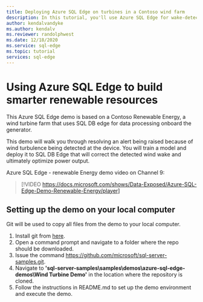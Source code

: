 ```yaml
---
title: Deploying Azure SQL Edge on turbines in a Contoso wind farm
description: In this tutorial, you'll use Azure SQL Edge for wake-detection on the turbines in a Contoso wind farm.
author: kendalvandyke
ms.author: kendalv
ms.reviewer: randolphwest
ms.date: 12/18/2020
ms.service: sql-edge
ms.topic: tutorial
services: sql-edge
---
```

# Using Azure SQL Edge to build smarter renewable resources

This Azure SQL Edge demo is based on a Contoso Renewable Energy, a wind turbine farm that uses SQL DB edge for data processing onboard the generator. 

This demo will walk you through resolving an alert being raised because of wind turbulence being detected at the device. You will train a model and deploy it to SQL DB Edge that will correct the detected wind wake and ultimately optimize power output.

Azure SQL Edge - renewable Energy demo video on Channel 9:
> [!VIDEO https://docs.microsoft.com/shows/Data-Exposed/Azure-SQL-Edge-Demo-Renewable-Energy/player]

## Setting up the demo on your local computer
Git will be used to copy all files from the demo to your local computer. 

1. Install git from [here](https://git-scm.com/download).
2. Open a command prompt and navigate to a folder where the repo should be downloaded. 
3. Issue the command https://github.com/microsoft/sql-server-samples.git.
4. Navigate to **'sql-server-samples\samples\demos\azure-sql-edge-demos\Wind Turbine Demo'** in the location where the repository is cloned.
5. Follow the instructions in README.md to set up the demo environment and execute the demo.